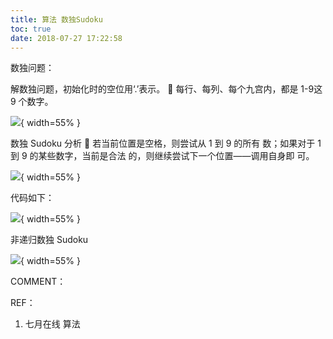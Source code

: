 ```yaml
---
title: 算法 数独Sudoku
toc: true
date: 2018-07-27 17:22:58
---
```



数独问题：

解数独问题，初始化时的空位用‘.’表示。
 每行、每列、每个九宫内，都是 1-9这 9 个数字。


![](http://images.iterate.site/blog/image/180727/a4imgAGeFE.png?imageslim){ width=55% }



数独 Sudoku 分析
 若当前位置是空格，则尝试从 1 到 9 的所有
数；如果对于 1 到 9 的某些数字，当前是合法
的，则继续尝试下一个位置——调用自身即
可。


![](http://images.iterate.site/blog/image/180727/4b0g2d0aIL.png?imageslim){ width=55% }

代码如下：


![](http://images.iterate.site/blog/image/180727/7H40d32i4A.png?imageslim){ width=55% }

非递归数独 Sudoku


![](http://images.iterate.site/blog/image/180727/59ELEa1JiC.png?imageslim){ width=55% }

COMMENT：

REF：




  1. 七月在线 算法



